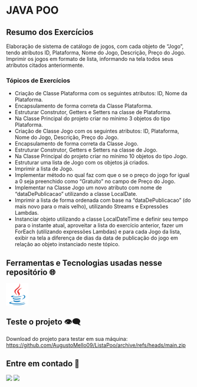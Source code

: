 # JAVA POO

## Resumo dos Exercícios

Elaboração de sistema de catálogo de jogos, com cada objeto de “Jogo”, tendo 
atributos ID, Plataforma, Nome do Jogo, Descrição, Preço do Jogo. Imprimir os 
jogos em formato de lista, informando na tela todos seus atributos citados 
anteriormente. 

### Tópicos de Exercícios


- Criação de Classe Plataforma com os seguintes atributos: ID, Nome da 
Plataforma.
- Encapsulamento de forma correta da Classe Plataforma.
- Estruturar Construtor, Getters e Setters na classe de Plataforma.
- Na Classe Principal do projeto criar no mínimo 3 objetos do tipo 
Plataforma.
- Criação de Classe Jogo com os seguintes atributos: ID, Plataforma, Nome 
do Jogo, Descrição, Preço do Jogo.
- Encapsulamento de forma correta da Classe Jogo.
- Estruturar Construtor, Getters e Setters na classe de Jogo.
- Na Classe Principal do projeto criar no mínimo 10 objetos do tipo Jogo.
- Estruturar uma lista de Jogo com os objetos já criados.
- Imprimir a lista de Jogo.
- Implementar método no qual faz com que o se o preço do jogo for igual a 
0 seja preenchido como “Gratuito” no campo de Preço do Jogo.
- Implementar na Classe Jogo um novo atributo com nome de 
“dataDePublicacao” utilizando a classe LocalDate.
- Imprimir a lista de forma ordenada com base na “dataDePublicacao” (do 
mais novo para o mais velho), utilizando Streams e Expressões Lambdas.
- Instanciar objeto utilizando a classe LocalDateTime e definir seu tempo 
para o instante atual, aproveitar a lista do exercício anterior, fazer um 
ForEach (utilizando expressões Lambdas) e para cada Jogo da lista, exibir 
na tela a diferença de dias da data de publicação do jogo em relação ao 
objeto instanciado neste tópico.

## Ferramentas e Tecnologias usadas nesse repositório 🌐

<img align="center" alt="Augusto-Java" height="60" width="60" src=https://github.com/devicons/devicon/blob/master/icons/java/java-original.svg >   

## Teste o projeto 👁‍🗨

Download do projeto para testar em sua máquina: https://github.com/AugustoMello09/ListaPoo/archive/refs/heads/main.zip

## Entre em contado 👋
  
<div>
    <a href="https://www.linkedin.com/in/jos%C3%A9-augusto-mello-794a94234" target="_blank"><img src="https://img.shields.io/badge/-LinkedIn-%230077B5?style=for-the-badge&logo=linkedin&logoColor=white" target="_blank"></a>
 <a href="mailto:joseaugusto.Mello01@gmail.com" target="_blank"><img src="https://img.shields.io/badge/Gmail-D14836?style=for-the-badge&logo=gmail&logoColor=white" target="_blank"></a>   
  

  </div>
